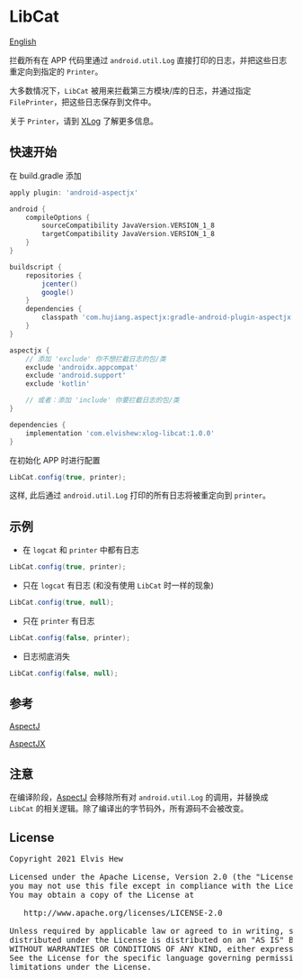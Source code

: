 # LibCat

[English](https://github.com/elvishew/XLog/blob/master/xlog-libcat/README.md)

拦截所有在 APP 代码里通过 `android.util.Log` 直接打印的日志，并把这些日志重定向到指定的 `Printer`。

大多数情况下，`LibCat` 被用来拦截第三方模块/库的日志，并通过指定 `FilePrinter`，把这些日志保存到文件中。

关于 `Printer`，请到 [XLog] 了解更多信息。

## 快速开始

在 build.gradle 添加

```groovy
apply plugin: 'android-aspectjx'

android {
    compileOptions {
        sourceCompatibility JavaVersion.VERSION_1_8
        targetCompatibility JavaVersion.VERSION_1_8
    }
}

buildscript {
    repositories {
        jcenter()
        google()
    }
    dependencies {
        classpath 'com.hujiang.aspectjx:gradle-android-plugin-aspectjx:2.0.10'
    }
}

aspectjx {
    // 添加 'exclude' 你不想拦截日志的包/类
    exclude 'androidx.appcompat'
    exclude 'android.support'
    exclude 'kotlin'

    // 或者：添加 'include' 你要拦截日志的包/类
}

dependencies {
    implementation 'com.elvishew:xlog-libcat:1.0.0'
}
```

在初始化 APP 时进行配置

```java
LibCat.config(true, printer);
```

这样, 此后通过 `android.util.Log` 打印的所有日志将被重定向到 `printer`。

## 示例

* 在 `logcat` 和 `printer` 中都有日志

```java
LibCat.config(true, printer);
```

* 只在 `logcat` 有日志 (和没有使用 `LibCat` 时一样的现象)

```java
LibCat.config(true, null);
```

* 只在 `printer` 有日志

```java
LibCat.config(false, printer);
```

* 日志彻底消失

```java
LibCat.config(false, null);
```

## 参考

[AspectJ]

[AspectJX]

## 注意
在编译阶段，[AspectJ] 会移除所有对 `android.util.Log` 的调用，并替换成 `LibCat` 的相关逻辑。除了编译出的字节码外，所有源码不会被改变。

## License

<pre>
Copyright 2021 Elvis Hew

Licensed under the Apache License, Version 2.0 (the "License");
you may not use this file except in compliance with the License.
You may obtain a copy of the License at

   http://www.apache.org/licenses/LICENSE-2.0

Unless required by applicable law or agreed to in writing, software
distributed under the License is distributed on an "AS IS" BASIS,
WITHOUT WARRANTIES OR CONDITIONS OF ANY KIND, either express or implied.
See the License for the specific language governing permissions and
limitations under the License.
</pre>

[AspectJ]: https://www.eclipse.org/aspectj/
[AspectJX]: https://github.com/HujiangTechnology/gradle_plugin_android_aspectjx
[Printer]: https://github.com/elvishew/XLog/blob/master/xlog/src/main/java/com/elvishew/xlog/printer/Printer.java
[XLog]: https://github.com/elvishew/xLog/blob/master/README_ZH.md
